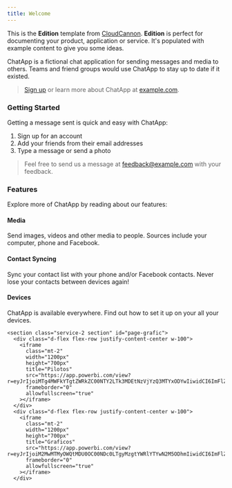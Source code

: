```yaml
---
title: Welcome
---
```


This is the **Edition** template from [CloudCannon](http://cloudcannon.com/).
**Edition** is perfect for documenting your product, application or service.
It's populated with example content to give you some ideas.

ChatApp is a fictional chat application for sending messages and media to others.
Teams and friend groups would use ChatApp to stay up to date if it existed.

> [Sign up](http://example.com/signup) or learn more about ChatApp at [example.com](http://example.com/).

### Getting Started

Getting a message sent is quick and easy with ChatApp:

1. Sign up for an account
2. Add your friends from their email addresses
3. Type a message or send a photo

> Feel free to send us a message at [feedback@example.com](mailto:feedback@example.com) with your feedback.

### Features

Explore more of ChatApp by reading about our features:

#### Media

Send images, videos and other media to people. Sources include your computer, phone and Facebook.

#### Contact Syncing

Sync your contact list with your phone and/or Facebook contacts. Never lose your contacts between devices again!

#### Devices

ChatApp is available everywhere. Find out how to set it up on your all your devices.

    <section class="service-2 section" id="page-grafic">
      <div class="d-flex flex-row justify-content-center w-100">
        <iframe
          class="mt-2"
          width="1200px"
          height="700px"
          title="Pilotos"
          src="https://app.powerbi.com/view?r=eyJrIjoiMTg4MWFkYTgtZWRkZC00NTY2LTk3MDEtNzVjYzQ3MTYxODYwIiwidCI6ImFlZjIxZTExLWNjODgtNGFlZS04OTIxLWRlNWYwOTA5ZGQ3NCJ9&pageName=ReportSection"
          frameborder="0"
          allowfullscreen="true"
        ></iframe>
      </div>
      <div class="d-flex flex-row justify-content-center w-100">
        <iframe
          class="mt-2"
          width="1200px"
          height="700px"
          title="Graficos"
          src="https://app.powerbi.com/view?r=eyJrIjoiM2MwMTMyOWQtMDU0OC00NDc0LTgyMzgtYWRlYTYwN2M5ODhmIiwidCI6ImFlZjIxZTExLWNjODgtNGFlZS04OTIxLWRlNWYwOTA5ZGQ3NCJ9&pageName=ReportSection"
          frameborder="0"
          allowfullscreen="true"
        ></iframe>
      </div>
